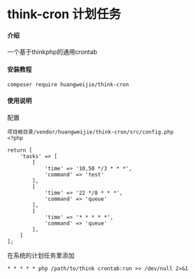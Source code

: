 # think-cron 计划任务

#### 介绍
一个基于thinkphp的通用crontab

#### 安装教程

```shell
composer require huangweijie/think-cron
```

#### 使用说明

配置

```
项目根目录/vendor/huangweijie/think-cron/src/config.php
<?php

return [
    'tasks' => [
        [
            'time' => '10,50 */3 * * *',
            'command' => 'test'
        ],
        [
            'time' => '22 */8 * * *',
            'command' => 'queue'
        ],
        [
            'time' => '* * * * *',
            'command' => 'queue'
        ],
    ]
];
```

在系统的计划任务里添加
~~~
* * * * * php /path/to/think crontab:run >> /dev/null 2>&1
~~~

